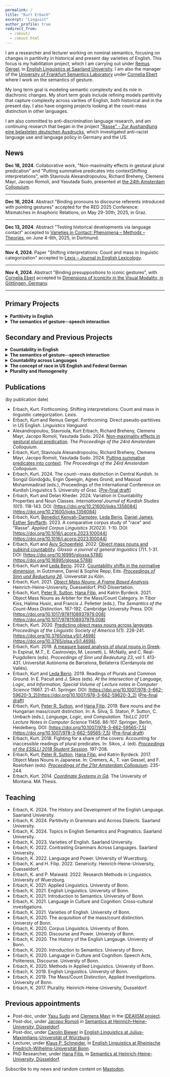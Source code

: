 ```yaml
---
permalink: /
title: "Kurt Erbach"
excerpt: "Linguist"  
author_profile: true
redirect_from: 
  - /about/
  - /about.html
---
```


I am a researcher and lecturer working on nominal semantics, focusing on changes in partitivity in historical and present day varieties of English. This focus is my habilitation project, which I am carrying out under [Remus Gergel](https://www.uni-saarland.de/lehrstuhl/gergel/facultystaff/englishlinguisticfaculty/prof-dr-remus-gergel.html), in [English Linguistics at Saarland University](https://www.uni-saarland.de/lehrstuhl/gergel.html). I am also the manager of the [University of Frankfurt Semantics Laboratory](https://osf.io/5974r/) under [Cornelia Ebert](https://user.uni-frankfurt.de/~coebert/) where I work on the semantics of gesture.

My long term goal is modeling semantic complexity and its role in diachronic changes. My short term goals include refining models partitivity that capture complexity across varities of English, both historical and in the present day. I also have ongoing projects looking at the count-mass distinction in other languages. 

I am also committed to anti-discrimination language research, and am continuing research that began in the project ["Rasse" - Zur Aushandlung eine belasteten deutschen Ausdrucks](https://www.buergeruni.hhu.de/stabsstelle-buergeruniversitaet/foerderung/buergeruniversitaet-in-der-forschung/gefoerderte-projekte), which investigated anti-racist language use and language policy in Germany and the US. 

## News

**Dec 18, 2024**.  Collaborative work, "Non-maximality effects in gestural plural predication" and "Putting summative predicates into contextShifting interpretations", with Stavroula Alexandropoulou, Richard Breheny, Clemens Mayr, Jacopo Romoli, and Yasutada Sudo, presented at [the 24th Amsterdam Colloquium](https://events.illc.uva.nl/AC/AC2024/Programme/).

***

**Dec 16, 2024**. Abstract "Binding pronouns to discourse referents introduced with pointing gestures" accepted for the RED 2025 Conference: Mismatches in Anaphoric Relations, on May 29-30th, 2025, in Graz.

***

**Dec 13, 2024**. Abstract "Testing historical developments via language contact" accepted to [Varieties in Contact: Phenomena – Methods – Theories](https://germanistik.kuwi.tu-dortmund.de/variationslinguistik/varietaetenkontakt/), on June 4-6th, 2025, in Dortmund.

***

**Nov 4, 2024**.  Paper "Shifting interpretations: Count and mass in linguistic categorization" accepted to [Lexis – Journal in English Lexicology](https://journals.openedition.org/lexis/?lang=en).

***

**Nov 4, 2024**.  Abstract "Binding presuppositions to iconic gestures", with [Cornelia Ebert](https://user.uni-frankfurt.de/~coebert/) accepted to [Dimensions of Iconicity in the Visual Modality, in Göttingen, Germany](https://www.uni-goettingen.de/de/dimensions+of+iconicity/688691.html).

***





## Primary Projects
<details>
<summary><b>Partitivity in English</b></summary>
<br>

Looking at the interaction of semantic and syntactic structures for expressing partitive and pseudo-partitive meaning in the history of English, this project motivates a new model of language change that captures these interactions to predict present day variation.
<br>
<br>
<b>Output</b><br>
 <ul>
  <li>Direct pseudo-partitives in American English, with <a href="https://www.uni-saarland.de/lehrstuhl/gergel/facultystaff/englishlinguisticfaculty/prof-dr-remus-gergel.html">Remus Gergel</a> (Forthcoming)</li>
  <li>Testing dialects with simulations: The status of pseudo-partitives in US English, with <a href="https://www.uni-saarland.de/lehrstuhl/gergel/facultystaff/englishlinguisticfaculty/prof-dr-remus-gergel.html">Remus Gergel</a> (Under review)</li>
  <li>Testing the noun-to-measure development path. (Forthcoming).</li>
  <li>Partitives in the Grammatical History Germanic Languages (R&R)</li>
</ul>   
</details>

<details>
<summary><b>The semantics of gesture--speech interaction</b></summary>
<br>
Looking at multi-modal anaphora, such as verbal pronouns binding to discourse referents introduced by co-speech gestures, this project motivates a novel analyses for the semantics of dynamic binding  in gesture-speech interaction.
<br>
<br>
<b>Output</b><br>
 <ul>
   <li>Experimental findings of dynamic binding  in gesture-speech interaction, with <a href="https://user.uni-frankfurt.de/~coebert/">Cornelia Ebert</a> and Magnus Poppe. (Under review; <a href="https://osf.io/5974r/">OSF repository</a>)</li>
 </ul>   
</details>




## Secondary and Previous Projects
<details>
<summary><b>Countability in English</b></summary>
<br>

<b>Output</b>
<ul>
  <li>Diachronic analyses</li>
    <ul>
      <li>The development of the collectivization construction in English (R&R)</li>
      <li>Number classifying to number marking: Change in English countability (Forthcoming)</li>
    </ul>
  <li>Countability in present Day Englishes</li>
    <ul>
      <li>Shifting interpretations: Count and mass in linguistic categorization (Forthcoming)</li>
      <li>Countability shifts in the normative dimension, with <a href="https://ledaberio.com/">Leda Berio</a> <a href="https://kerbach2.github.io/erbach_berio_2021_countability_in_the_normative_dimension.pdf">[Paper]</a>.</li>
      <li>Varieties of mass/count interpretation of hybrid nouns, with <a href="https://www.ucl.ac.uk/~ucjtudo/">Yasu Sudo</a> (<a href="https://dgfs2023.uni-koeln.de/sites/dgfs2023/Booklet/DGfS2023_Cologne_ConferenceBooklet.pdf#page=136">Abstract</a>).</li>
    </ul>
</ul>
<!-- Towards a history of the English countability system ([Slides](https://www.google.com/url?q=https%3A%2F%2Fkerbach2.github.io%2Fpapers%2FErbach_2022_slides_Hist_Eng_countability_.pdf&sa=D&sntz=1&usg=AOvVaw1SgvVMJf5HSKYSlBdv8knb) from the 2022 [Workshop on Part-whole structures in natural language](https://sites.google.com/view/part-whole-workshop)). -->
<!-- Counting and categorizing: The relationship between the mass/count distinction and thought, with [Leda Berio](https://ledaberio.com/), ([Slides](https://user.phil.hhu.de/~filip/Erbach.Berio.pdf)). -->
</details>


<details>
<summary><b>The semantics of gesture--speech interaction</b></summary>
<br>
Looking at multi-modal anaphora, such as verbal pronouns binding to discourse referents introduced by co-speech gestures, this project motivates a novel analyses for the semantics of dynamic binding  in gesture-speech interaction.
<br>
<br>
<b>Output</b><br>
 <ul>
   <li>Experimental findings of dynamic binding  in gesture-speech interaction, with <a href="https://user.uni-frankfurt.de/~coebert/">Cornelia Ebert</a> and Magnus Poppe. (Under review; <a href="https://osf.io/5974r/">OSF repository</a>)</li>
 </ul>   
</details>

<details>
<summary><b>Countability across Languages</b></summary>
<br>

<b>Output</b><br>
 <ul>
   <li>Sorani Kurdish</li>
      <ul>
          <li>The count-mass distinction in Central Kurdish (<a href="https://kerbach2.github.io/papers/Erbach_forthcoming_the_count-mass_distinction_in_Central_Kurdish.pdf">[Paper]</a>).</li>
          <li>Variation in Countability Properties and Noun Classes; Countability in Central Kurdish, with Delan Kheder (<a href="http://www.ijoks.com/tr/download/article-file/3389302">[Paper]</a>).</li>
      </ul>
  <li>Greek</li>
     <ul>
        <li>The acquisition of object mass noun</li>
       <li>Object mass nouns in Greek, with Vasileia Skrimpa ([Abstract](https://www.linguisticsociety.org/abstract/object-mass-nouns-greek)).</li>
        <li>A measure based analysis of plural nouns in Greek (<a href="https://semanticsarchive.net/Archive/Tg3ZGI2M/Erbach.pdf">[Paper]</a>).</li>
       </ul>
  <li>Hungarian</li>
     <ul> 
       <li>Bare nouns and the Hungarian mass/count distinction, with <a href="http://peter-sutton.co.uk">Peter R. Sutton</a>, <a href="https://user.phil.hhu.de/~filip/">Hana Filip</a> (<a href="https://link.springer.com/chapter/10.1007/978-3-662-59565-7_5#citeas">[Paper]</a>).</li>
        <li>Object mass nouns and subkind countability, with <a href="https://avivschoenfeld.wordpress.com/">Aviv Schoenfeld</a> (<a href="https://www.glossa-journal.org/article/id/5788/">[Paper]</a>, <a href="https://github.com/kerbach2/subkindcountability022022">[Repository]</a>).</li>
     </ul>
  <li>Japanese</li>
     <ul>
       <li>Object Mass Nouns as Arbiter for the Mass/Count Category, with <a href="http://peter-sutton.co.uk">Peter R. Sutton</a>, <a href="https://user.phil.hhu.de/~filip/">Hana Filip</a>, and Katrin Byrdeck (<a href="https://doi.org/10.1017/9781108937979.008">[Paper]</a>).</li>
      <li>Object Mass Nouns in Japanese, with <a href="http://peter-sutton.co.uk">Peter R. Sutton</a>, <a href="https://user.phil.hhu.de/~filip/">Hana Filip</a>, and Katrin Byrdeck (<a href="https://semanticsarchive.net/Archive/jZiM2FhZ/AC2017-Proceedings.pdf">[Paper]</a>).</li>
    </ul>
  <li>Predicting object mass nouns across languges (<a href="http://journals.linguisticsociety.org/proceedings/index.php/PLSA/article/view/4698">[Paper]</a>).</li>
  </ul>
 
</details>

<details>
<summary><b>The concept of race in US English and Federal German</b></summary>
<br>

<b>Output</b>
  <ul>
    <li>How do Germans and US-Americans Conceive of Race? Using Corpus Analysis and Semantic Feature Production Tasks to Compare the Structure of Race Conceptions, with <a href="https://www.philosophie.hhu.de/personal/philosophie-vi-philosophie-des-geistes-und-der-kognition/mitarbeiter/innen/benedict-kenyah-damptey">Benedict Kenyah-Damptey</a>, <a href="https://ledaberio.com/">Leda Berio</a>, <a href="https://philpeople.org/profiles/daniel-james-1">Daniel James</a>,  (Under review) <a href="https://github.com/kerbach2/dasRwort">[Repository]</a>).</li>
    <li>A comparative corpus study of "race" and "Rasse", with <a href="https://www.philosophie.hhu.de/personal/philosophie-vi-philosophie-des-geistes-und-der-kognition/mitarbeiter/innen/benedict-kenyah-damptey">Benedict Kenyah-Damptey</a>, <a href="https://ledaberio.com/">Leda Berio</a>, <a href="https://philpeople.org/profiles/daniel-james-1">Daniel James</a>, <a href="https://user.phil.hhu.de/~seyffarth/index.html">Esther Seyffarth</a>, <a href="https://www.sciencedirect.com/science/article/abs/pii/S2666799123000047?via%3Dihub">[Paper]</a>).</li>
  </ul>
</details>


<details>
<summary><b>Plurality and Homogeneity</b></summary>
<br>

<b>Output</b>
  <ul>
    <li><a href="https://ling.auf.net/lingbuzz/007987">Putting Plural Definites into Context</a>, with <a href="https://www.isi.hhu.de/bereiche-des-institutes/semantik/romoli">Jacopo Romoli</a>, <a href="https://www.ucl.ac.uk/~ucjtudo/">Yasu Sudo</a>, <a href="https://profiles.ucl.ac.uk/9638">Richard Breheny</a>, and <a href="https://www.uni-goettingen.de/de/clemens+steiner-mayr/569384.html">Clemens Mayr</a> (Under Review)</li>
    <li><a href="https://drive.google.com/file/d/1VV5-P5HDyYr0FjkxG1dMAR8Wc0wGjvIX/view?usp=sharing">Putting summative predicates into context</a>, with <a href="https://scholar.google.com/citations?user=R9WZe8IAAAAJ">Stavroula Alexandropoulou</a>, <a href="https://profiles.ucl.ac.uk/9638">Richard Breheny</a>, <a href="https://www.uni-goettingen.de/de/clemens+steiner-mayr/569384.html">Clemens Mayr</a>, <a href="https://www.isi.hhu.de/bereiche-des-institutes/semantik/romoli">Jacopo Romoli</a>, and <a href="https://www.ucl.ac.uk/~ucjtudo/">Yasu Sudo</a></li>
    <li><a href="https://drive.google.com/file/d/17VvnuAaSq6w8hgvgWnc4odjWEFY4hunO/view?usp=sharing">Non-maximality effects in gestural plural predication</a>, with <a href="https://scholar.google.com/citations?user=R9WZe8IAAAAJ">Stavroula Alexandropoulou</a>, <a href="https://profiles.ucl.ac.uk/9638">Richard Breheny</a>, <a href="https://www.uni-goettingen.de/de/clemens+steiner-mayr/569384.html">Clemens Mayr</a>, <a href="https://www.isi.hhu.de/bereiche-des-institutes/semantik/romoli">Jacopo Romoli</a>, and <a href="https://www.ucl.ac.uk/~ucjtudo/">Yasu Sudo</a></li>
    <li>Fighting for a share of the covers: Accounting for inaccessible readings of plural predicates (<a href="http://esslli2018.folli.info/wp-content/uploads/Proceedings-of-the-ESSLLI-2018-Student-Session.pdf">Paper</a>).</li>
    <li>Readings of Plurals and Common Ground, with <a href="https://ledaberio.com/">Leda Berio</a> (<a href="https://link.springer.com/chapter/10.1007/978-3-662-59620-3_2">Paper</a>).</li>
  </ul>

</details>



## Publications
(by publication date)
* Erbach, Kurt. Forthcoming. Shifting interpretations: Count and mass in linguistic categorization. *Lexis*.
* Erbach, Kurt and Remus Gergel. Forthcoming. Direct pseudo-partitives in US English. *Linguistics Vanguard*.
* Alexandropoulou, Stavroula, Kurt Erbach, Richard Breheny, Clemens Mayr, Jacopo Romoli, Yasutada Sudo. 2024. [Non-maximality effects in gestural plural predication](https://drive.google.com/file/d/17VvnuAaSq6w8hgvgWnc4odjWEFY4hunO/view). *The Proceedings of the 24rd Amsterdam Colloquium*. 
* Erbach, Kurt, Stavroula Alexandropoulou, Richard Breheny, Clemens Mayr, Jacopo Romoli, Yasutada Sudo. 2024. [Putting summative predicates into context](https://drive.google.com/file/d/1VV5-P5HDyYr0FjkxG1dMAR8Wc0wGjvIX/view). *The Proceedings of the 24rd Amsterdam Colloquium*.
* Erbach, Kurt. 2024. The count--mass distinction in Central Kurdish. In Songül Gündoğdu, Ergin Öpengin, Agnes Grond, and Masoud Mohammadirad (eds.), Proceedings of the International Conference on Kurdish Linguistics 5. University of Graz. [[Pre-final draft](https://kerbach2.github.io/papers/Erbach_forthcoming_the_count-mass_distinction_in_Central_Kurdish.pdf)]
* Erbach, Kurt and Delan Kheder. 2024. Variation in Countability Properties and Noun Classes. *International Journal of Kurdish Studies 10*(1). 118-143. DOI: [https://doi.org/10.21600/ijoks.1356084](https://doi.org/10.21600/ijoks.1356084)
* Erbach, Kurt, [Benedict Kenyah-Damptey](https://www.philosophie.hhu.de/personal/philosophie-vi-philosophie-des-geistes-und-der-kognition/mitarbeiter/innen/benedict-kenyah-damptey), [Leda Berio](https://ledaberio.com/), [Daniel James](https://philpeople.org/profiles/daniel-james-1), [Esther Seyffarth](https://user.phil.hhu.de/~seyffarth/index.html). 2023. A comparative corpus study of "race" and "Rasse". *Applied Corpus Linguistics 3*(2023). 1-10. DOI: [https://doi.org/10.1016/j.acorp.2023.100044](https://doi.org/10.1016/j.acorp.2023.100044)
* Erbach, Kurt and [Aviv Schoenfeld](https://avivschoenfeld.wordpress.com/). 2022. [Object mass nouns and subkind countability](https://www.glossa-journal.org/article/id/5788/). *Glossa: a journal of general linguistics* (7)1. 1-31. DOI: [https://doi.org/10.16995/glossa.5788](https://doi.org/10.16995/glossa.5788)
* Erbach, Kurt and [Leda Berio](https://ledaberio.com/). 2022. [Countability shifts in the normative dimension](https://kerbach2.github.io/erbach_berio_2021_countability_in_the_normative_dimension.pdf). in Gutzmann, Daniel & Sophie Repp, Eds. *[Proceedings of Sinn und Beduetung 26](https://ruhr-uni-bochum.sciebo.de/s/7mmqET55GSGUh46)*. Universität zu Köln.
* Erbach, Kurt. 2021. *[Object Mass Nouns: A Frame Based Analysis](https://docserv.uni-duesseldorf.de/servlets/DerivateServlet/Derivate-59676/kurt%20erbach.thesis.pdf)*. Heinrich-Heine-University, Duesseldorf. PhD Dissertation.
* Erbach, Kurt, [Peter R. Sutton](http://peter-sutton.co.uk), [Hana Filip](https://user.phil.hhu.de/~filip/), and Katrin Byrdeck. 2021. Object Mass Nouns as Arbiter for the Mass/Count Category. In Tibor Kiss, Halima Husic, and Francis J. Pelletier (eds.), *The Semantics of the Count-Mass Distinction*. 167-192. Cambridge University Press. DOI: [https://doi.org/10.1017/9781108937979.008](https://doi.org/10.1017/9781108937979.008)
* Erbach, Kurt. 2020. [Predicting object mass nouns across languges](http://journals.linguisticsociety.org/proceedings/index.php/PLSA/article/view/4698). *Proceedings of the Linguistic Society of America* 5(1). 228-241. [https://doi.org/10.3765/plsa.v5i1.4698](https://doi.org/10.3765/plsa.v5i1.4698).
* Erbach, Kurt. 2019. [A measure based analysis of plural nouns in Greek](https://semanticsarchive.net/Archive/Tg3ZGI2M/Erbach.pdf). In Espinal, M.T., E. Castroviejo, M. Leonetti, L. McNally, and C. Real-Puigdollers (eds). *Proceedings of Sinn und Bedeutung 23*, vol 1. 413-431. Universitat Autònoma de Barcelona, Bellaterra (Cerdanyola del Vallès).
* Erbach, Kurt and [Leda Berio](https://ledaberio.com/). 2019. Readings of Plurals and Common Ground. In E. Pacuit and J. Sikos (eds). *At the Intersection of Language, Logic, and Information, Special Volume of Lecture notes in Computer Science* 11667. 21-41. Springer. DOI: [https://doi.org/10.1007/978-3-662-59620-3_2](https://doi.org/10.1007/978-3-662-59620-3_2) ([Pre-final draft](https://kerbach2.github.io/papers/erbach_berio_2019_plurals_common_ground.pdf))
* Erbach, Kurt, [Peter R. Sutton](http://peter-sutton.co.uk), and [Hana Filip](https://user.phil.hhu.de/~filip/). 2019. Bare nouns and the Hungarian mass/count distinction. In: A. Silva, S. Staton, P. Sutton, C. Umbach (eds.), *Language, Logic, and Computation. TbiLLC 2017. Lecture Notes in Computer Science* 11456. 86-107. Springer, Berlin, Heidelberg. DOI: [https://doi.org/10.1007/978-3-662-59565-7_5](https://doi.org/10.1007/978-3-662-59565-7_5) ([Pre-final draft](https://kerbach2.github.io/papers/erbach_sutton_filip_2019_Hungarian.pdf))
* Erbach, Kurt. 2018. Fighting for a share of the covers: Accounting for inaccessible readings of plural predicates. In: Sikos, J. (ed). [*Proceedings of the ESSLLI 2018 Student Session*](http://esslli2018.folli.info/wp-content/uploads/Proceedings-of-the-ESSLLI-2018-Student-Session.pdf). 197-208.
* Erbach, Kurt, [Peter R. Sutton](http://peter-sutton.co.uk), [Hana Filip](https://user.phil.hhu.de/~filip/), and Katrin Byrdeck. 2017. Object Mass Nouns in Japanese. In: Cremers, A., T. van Gessel, and F. Roelofsen (eds). [*Proceedings of the 21st Amsterdam Colloquium*](https://semanticsarchive.net/Archive/jZiM2FhZ/AC2017-Proceedings.pdf). 235-244.
* Erbach, Kurt. 2014. [*Coordinate Systems in Gã*](https://scholarworks.umt.edu/etd/4289/). The University of Montana. MA Thesis.

## Teaching

* Erbach, K. 2024. The History and Development of the English Language. Saarland University.
* Erbach, K. 2024. Partitivity in Grammars and Across Dialects. Saarland University.
* Erbach, K. 2024. Topics in English Semantics and Pragmatics. Saarland University.
* Erbach, K. 2023. Varieties of English. Saarland University. 
* Erbach, K. 2022. Contrasting Grammars Across Languages. Saarland University.
* Erbach, K. 2022. Language and Power. University of Wuerzburg.
* Erbach, K. and H. Filip. 2022. Genericity. Heinrich-Heine-University, Duesseldorf.
* Erbach, K. and P. Maiwald. 2022. Research Methods in Linguistics. University of Wuerzburg.
* Erbach, K. 2021. Applied Linguistics. Universty of Bonn.
* Erbach, K. 2021. English Linguistics. University of Bonn.
* Erbach, K. 2021. Introduction to Semantics. University of Bonn.
* Erbach, K. 2021. Language in Culture and Cognition: Cross-cultural investigations.
* Erbach, K. 2021. Varieties of English. University of Bonn.
* Erbach, K. 2020. The acquisition of the mass/count distinction. Universty of Bonn.
* Erbach, K. 2020. Corpus Linguistics. Universty of Bonn.
* Erbach, K. 2020. Discourse and Power. Universty of Bonn.
* Erbach, K. 2020. The History of the English Langauge. Universty of Bonn.
* Erbach, K. 2020. Introduction to Semantics. Universty of Bonn.
* Erbach, K. 2020. Language in Culture and Cognition: Speech Acts, Politeness, Discourse. Universty of Bonn.
* Erbach, K. 2020. Methods in Applied Linguistics. Universty of Bonn.
* Erbach, K. 2019. English Linguistics. Universty of Bonn.
* Erbach, K. 2019. The Mass/Count Distinction, Applied Investigations. University of Bonn.
* Erbach, K. 2017. Plurality. Heinrich-Heine-University, Dusseldorf.

## Previous appointments
* Post-doc, under [Yasu Sudo](https://www.ucl.ac.uk/~ucjtudo/) and [Clemens Mayr](https://www.uni-goettingen.de/de/clemens+steiner-mayr/569384.html) in the [IDEAlISM project](https://dynamicalternatives.wordpress.com/).
* Post-doc, under [Jacopo Romoli](https://www.isi.hhu.de/bereiche-des-institutes/semantik/romoli) in [Semantics at Heinrich-Heine-University, Düsseldorf](https://www.isi.hhu.de/bereiche-des-institutes/semantik).
* Post-doc, under [Carolin Biewer](https://www.neuphil.uni-wuerzburg.de/en/anglistik/abteilungen/englische-sprachwissenschaft/team/biewer/) in [English Linguistics at Julius-Maximilians-Universität of Würzburg](https://www.neuphil.uni-wuerzburg.de/en/anglistik/abteilungen/englische-sprachwissenschaft/startseite/). 
* Lecturer, under [Klaus P. Schneider](https://www.applied-linguistics.uni-bonn.de/en/people/emeritus/schneider), in [English Linguistics at Rheinische Friedrich-Wilhelms-Universität Bonn](https://www.applied-linguistics.uni-bonn.de/en). 
* PhD Researcher, under [Hana Filip](https://user.phil.hhu.de/~filip/Publications.htm), in [Semantics at Heinrich-Heine-University, Düsseldorf](https://www.isi.hhu.de/). 

Subscribe to my news and random content on <a rel="me" href="https://lingo.lol/@kerbach2">Mastodon</a>.

